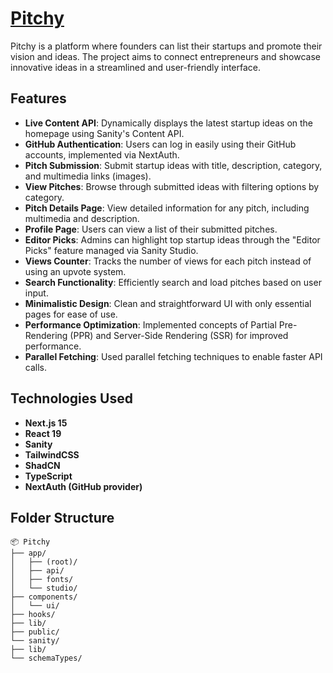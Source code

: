 # [Pitchy](https://pitchy-six.vercel.app/)

Pitchy is a platform where founders can list their startups and promote their vision and ideas. The project aims to connect entrepreneurs and showcase innovative ideas in a streamlined and user-friendly interface.

## Features

- **Live Content API**: Dynamically displays the latest startup ideas on the homepage using Sanity's Content API.
- **GitHub Authentication**: Users can log in easily using their GitHub accounts, implemented via NextAuth.
- **Pitch Submission**: Submit startup ideas with title, description, category, and multimedia links (images).
- **View Pitches**: Browse through submitted ideas with filtering options by category.
- **Pitch Details Page**: View detailed information for any pitch, including multimedia and description.
- **Profile Page**: Users can view a list of their submitted pitches.
- **Editor Picks**: Admins can highlight top startup ideas through the "Editor Picks" feature managed via Sanity Studio.
- **Views Counter**: Tracks the number of views for each pitch instead of using an upvote system.
- **Search Functionality**: Efficiently search and load pitches based on user input.
- **Minimalistic Design**: Clean and straightforward UI with only essential pages for ease of use.
- **Performance Optimization**: Implemented concepts of Partial Pre-Rendering (PPR) and Server-Side Rendering (SSR) for improved performance.
- **Parallel Fetching**: Used parallel fetching techniques to enable faster API calls.

## Technologies Used

- **Next.js 15**
- **React 19**
- **Sanity**
- **TailwindCSS**
- **ShadCN**
- **TypeScript**
- **NextAuth (GitHub provider)**

## Folder Structure
```
📦 Pitchy
├── app/
│   ├── (root)/
│   ├── api/
│   ├── fonts/
│   └── studio/
├── components/
│   └── ui/
├── hooks/
├── lib/
├── public/
└── sanity/
├── lib/
└── schemaTypes/
```
